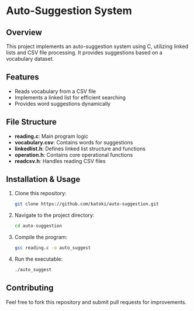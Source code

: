 # Auto-Suggestion System

## Overview
This project implements an auto-suggestion system using C, utilizing linked lists and CSV file processing. It provides suggestions based on a vocabulary dataset.

## Features
- Reads vocabulary from a CSV file
- Implements a linked list for efficient searching
- Provides word suggestions dynamically

## File Structure
- **reading.c**: Main program logic
- **vocabulary.csv**: Contains words for suggestions
- **linkedlist.h**: Defines linked list structure and functions
- **operation.h**: Contains core operational functions
- **readcsv.h**: Handles reading CSV files

## Installation & Usage
1. Clone this repository:
   ```sh
   git clone https://github.com/katoki/auto-suggestion.git
   ```
2. Navigate to the project directory:
   ```sh
   cd auto-suggestion
   ```
3. Compile the program:
   ```sh
   gcc reading.c -o auto_suggest
   ```
4. Run the executable:
   ```sh
   ./auto_suggest
   ```

## Contributing
Feel free to fork this repository and submit pull requests for improvements.



